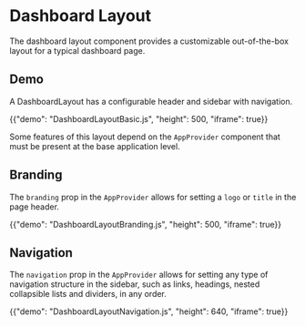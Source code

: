 # Dashboard Layout

<p class="description">The dashboard layout component provides a customizable out-of-the-box layout for a typical dashboard page.</p>

## Demo

A DashboardLayout has a configurable header and sidebar with navigation.

{{"demo": "DashboardLayoutBasic.js", "height": 500, "iframe": true}}

Some features of this layout depend on the `AppProvider` component that must be present at the base application level.

## Branding

The `branding` prop in the `AppProvider` allows for setting a `logo` or `title` in the page header.

{{"demo": "DashboardLayoutBranding.js", "height": 500, "iframe": true}}

## Navigation

The `navigation` prop in the `AppProvider` allows for setting any type of navigation structure in the sidebar, such as links, headings, nested collapsible lists and dividers, in any order.

{{"demo": "DashboardLayoutNavigation.js", "height": 640, "iframe": true}}

<!-- ## API

See the documentation below for a complete reference to all of the props available to the components mentioned here.

- [`<AppProvider />`](/toolpad/core/reference/components/app-provider/#properties)
- [`<DashboardLayout />`](/toolpad/core/reference/components/dashboard-layout/#properties) -->
